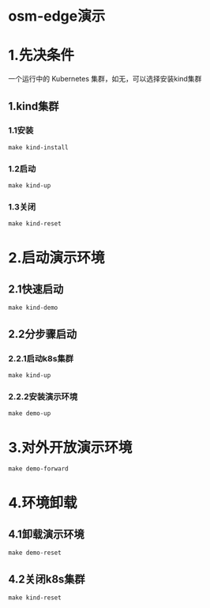 # osm-edge演示

# 1.先决条件

一个运行中的 Kubernetes 集群，如无，可以选择安装kind集群

## 1.kind集群

### 1.1安装

```
make kind-install
```

### 1.2启动

```
make kind-up
```

### 1.3关闭

```
make kind-reset
```

# 2.启动演示环境

## 2.1快速启动

```
make kind-demo
```

## 2.2分步骤启动

### 2.2.1启动k8s集群

```
make kind-up
```

### 2.2.2安装演示环境

```
make demo-up
```

# 3.对外开放演示环境

```
make demo-forward
```

# 4.环境卸载

## 4.1卸载演示环境

```
make demo-reset
```

## 4.2关闭k8s集群

```
make kind-reset
```


